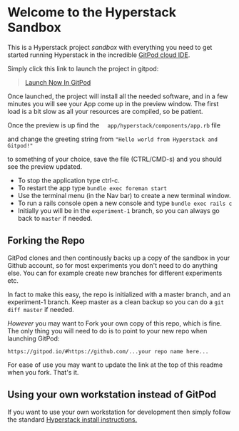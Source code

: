 # Welcome to the Hyperstack Sandbox

This is a Hyperstack project *sandbox* with everything you need
to get started running Hyperstack in the incredible [GitPod cloud IDE](https://gitpod.io).

Simply click this link to launch the project in gitpod:

> [Launch Now In GitPod](https://gitpod.io/#https://github.com/hyperstack-org/hyperstack-sandbox)

Once launched, the project will install all the needed software,
and in a few minutes you will see your App come up in the preview window.
The first load is a bit slow as all your resources are
compiled, so be patient.

Once the preview is up find the `  app/hyperstack/components/app.rb` file

and change the greeting string from `"Hello world from Hyperstack and Gitpod!"`

to something of your choice, save the file (CTRL/CMD-s)
and you should see the preview updated.

* To stop the application type ctrl-c.
* To restart the app type `bundle exec foreman start`
* Use the terminal menu (in the Nav bar) to create a new terminal window.
* To run a rails console open a new console and type `bundle exec rails c`
* Initially you will be in the `experiment-1` branch, so you can always go back to `master` if needed.

## Forking the Repo

GitPod clones and then continously backs up a copy of the sandbox in your Github account, so for most experiments you don't
need to do anything else.  You can for example create new branches for different experiments etc.

In fact to make this easy, the repo is initialized with a master branch, and an experiment-1 branch.  Keep master as a clean backup
so you can do a `git diff master` if needed.

*However* you may want to Fork your own copy of this repo, which is fine.  The only thing you will need to do is to
point to your new repo when launching GitPod:

`https://gitpod.io/#https://github.com/...your repo name here...`

For ease of use you may want to update the link at the top of this readme when you fork.  That's it.

## Using your own workstation instead of GitPod

If you want to use your own workstation for development then simply follow the standard [Hyperstack install instructions.](https://github.com/hyperstack-org/hyperstack/tree/edge/install)
